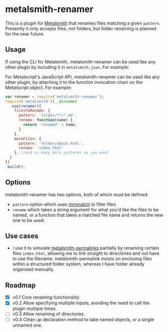 # metalsmith-renamer

This is a plugin for [Metalsmith](http://www.metalsmith.io) that renames files matching a given `pattern`.
Presently it only accepts files, not folders, but folder renaming is planned for the near future.

##  Usage

If using the CLI for Metalsmith, metalsmith-renamer can be used like any other plugin by including it in `metalsmith.json`. For example:

For Metalscript's JavaScript API, metalsmith-renamer can be used like any other plugin, by attaching it to the function invocation chain on the Metalscript object.  For example:

```js
var renamer = require('metalsmith-renamer');
require('metalsmith')(__dirname)
  .use(renamer({
    filesToRename: {
      pattern: 'folder/**/*.md',
      rename: function(name) {
        return 'renamed' + name;
      }
    },
    moreFiles: {
      pattern: 'folder/about.html',
      rename: 'index.html'
    }, //and as many more patterns as you want
  }
})
.build();
```

## Options

metalsmith-renamer has two options, both of which must be defined:
- `pattern` option which uses [minimatch](https://github.com/isaacs/minimatch) to filter files.
- `rename` which takes a string argument for what you'd like the files to be named, or a function that takes a matched file name and returns the new one to be used.

## Use cases
- I use it to simulate [metalsmith-permalinks](https://github.com/segmentio/metalsmith-permalinks) partially by renaming certain files `index.html`, allowing me to link straight to directories and not have to use the filename. metalsmith-permalink insists on enclosing files within a structured folder system, whereas I have folder already organized manually.
<!-- - Use it to rename folder names for preprocessor stylesheets, allowing you to keep a Stylus/SCSS/Less folder in your `src` folder, and then rename it to `css` in production build. -->



## Roadmap
- [x] v0.1 Core renaming functionality
- [x] v0.2 Allow specifying multiple inputs, avoiding the need to call the plugin multiple times.
- [ ] v0.3 Allow renaming of directories.
- [ ] v0.4 Clean up declaration method to take named objects, or a single unnamed one.
